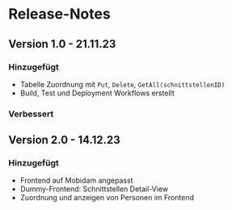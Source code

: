 # Release-Notes

## Version 1.0 - 21.11.23

### Hinzugefügt
- Tabelle Zuordnung mit `Put`, `Delete`, `GetAll(schnittstellenID)`
- Build, Test und Deployment Workflows erstellt

### Verbessert

## Version 2.0 - 14.12.23
### Hinzugefügt
- Frontend auf Mobidam angepasst
- Dummy-Frontend: Schnittstellen Detail-View
- Zuordnung und anzeigen von Personen im Frontend

